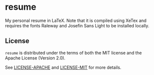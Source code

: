 # resume

My personal resume in LaTeX. Note that it is compiled using XeTex and requires the fonts Raleway and
Josefin Sans Light to be installed locally.

## License

`resume` is distributed under the terms of both the MIT license and the Apache License
(Version 2.0).

See [LICENSE-APACHE](LICENSE-APACHE) and [LICENSE-MIT](LICENSE-MIT) for more details.
